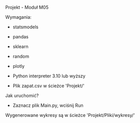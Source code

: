 Projekt - Moduł M05

Wymagania:

- statsmodels
- pandas
- sklearn
- random
- plotly 


- Python interpreter 3.10 lub wyższy
- Plik zapat.csv w ścieżce 'Projekt/'

Jak uruchomić?

- Zaznacz plik Main.py, wciśnij Run

Wygenerowane wykresy są w ścieżce 'Projekt/Pliki/wykresy/'